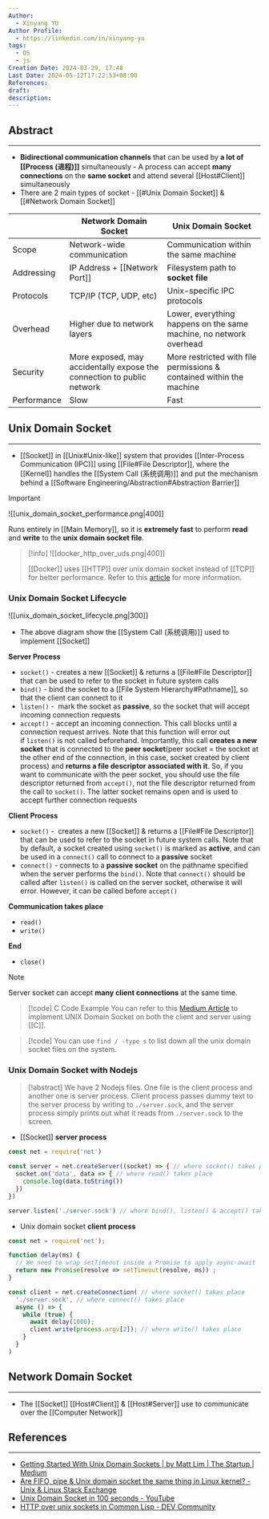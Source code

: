 ```yaml
---
Author:
  - Xinyang YU
Author Profile:
  - https://linkedin.com/in/xinyang-yu
tags:
  - OS
  - js
Creation Date: 2024-03-29, 17:48
Last Date: 2024-05-12T17:22:53+08:00
References: 
draft: 
description: 
---
```

## Abstract
---
- **Bidirectional communication channels** that can be used by **a lot of [[Process (进程)]]** simultaneously - A process can accept **many connections** on the **same socket** and attend several [[Host#Client]] simultaneously
- There are 2 main types of socket - [[#Unix Domain Socket]] & [[#Network Domain Socket]]


|             | Network Domain Socket                                                  | Unix Domain Socket                                                   |
| ----------- | ---------------------------------------------------------------------- | -------------------------------------------------------------------- |
| Scope       | Network-wide communication                                             | Communication within the same machine                                |
| Addressing  | IP Address + [[Network Port]]                                          | Filesystem path to **socket file**                                   |
| Protocols   | TCP/IP (TCP, UDP, etc)                                                 | Unix-specific IPC protocols                                          |
| Overhead    | Higher due to network layers                                           | Lower, everything happens on the same machine, no network overhead   |
| Security    | More exposed, may accidentally expose the connection to public network | More restricted with file permissions & contained within the machine |
| Performance | Slow                                                                   | Fast                                                                 |


## Unix Domain Socket
---
- [[Socket]] in [[Unix#Unix-like]] system that provides [[Inter-Process Communication (IPC)]] using [[File#File Descriptor]], where the [[Kernel]] handles the [[System Call (系统调用)]] and put the mechanism behind a [[Software Engineering/Abstraction#Abstraction Barrier]]

>[!important]
> ![[unix_domain_socket_performance.png|400]]
> 
> Runs entirely in [[Main Memory]], so it is **extremely fast** to perform **read** and **write** to the **unix domain socket file**.

>[!info]
> ![[docker_http_over_uds.png|400]]
> 
> [[Docker]] uses [[HTTP]] over unix domain socket instead of [[TCP]] for better performance. Refer to this [article](https://dev.to/rajasegar/http-over-unix-sockets-in-common-lisp-4l72) for more information.


### Unix Domain Socket Lifecycle
![[unix_domain_socket_lifecycle.png|300]]

- The above diagram show the [[System Call (系统调用)]] used to implement [[Socket]]

**Server Process** 
- `socket()` - creates a new [[Socket]] & returns a [[File#File Descriptor]] that can be used to refer to the socket in future system calls
- `bind()` - bind the socket to a [[File System Hierarchy#Pathname]], so that the client can connect to it
- `listen()` -  mark the socket as **passive**, so the socket that will accept incoming connection requests
- `accept()` - accept an incoming connection. This call blocks until a connection request arrives. Note that this function will error out if `listen()` is not called beforehand. Importantly, this call **creates a new socket** that is connected to the **peer socket**(peer socket = the socket at the other end of the connection, in this case, socket created by client process) and **returns a file descriptor associated with it**. So, if you want to communicate with the peer socket, you should use the file descriptor returned from `accept()`, not the file descriptor returned from the call to `socket()`. The latter socket remains open and is used to accept further connection requests


**Client Process**
- `socket()` -  creates a new [[Socket]] & returns a [[File#File Descriptor]] that can be used to refer to the socket in future system calls. Note that by default, a socket created using `socket()` is marked as **active**, and can be used in a `connect()` call to connect to a **passive** socket
- `connect()` - connects to a **passive socket** on the pathname specified when the server performs the `bind()`. Note that `connect()` should be called after `listen()` is called on the server socket, otherwise it will error. However, it can be called before `accept()`

**Communication takes place**
- `read()`
- `write()`

**End**
- `close()`


>[!note]
> Server socket can accept **many client connections** at the same time.

>[!code] C Code Example
> You can refer to this [Medium Article](https://medium.com/swlh/getting-started-with-unix-domain-sockets-4472c0db4eb1) to implement UNIX Domain Socket on both the client and server using [[C]].

>[!code]
> You can use `find / -type s` to list down all the unix domain socket files on the system.

### Unix Domain Socket with Nodejs

>[!abstract]
> We have 2 Nodejs files. One file is the client process and another one is server process. Client process passes dummy text to the server process by writing to `./server.sock`, and the server process simply prints out what it reads from `./server.sock` to the screen.

- [[Socket]] **server process**

```js
const net = require('net')

const server = net.createServer((socket) => { // where socket() takes place
  socket.on('data', data => { // where read() takes place
    console.log(data.toString())
  })
})

server.listen('./server.sock') // where bind(), listen() & accept() take place
```

- Unix domain socket **client process**

```js
const net = require('net');

function delay(ms) {
  // We need to wrap setTimeout inside a Promise to apply async-await
  return new Promise(resolve => setTimeout(resolve, ms)) ;
}

const client = net.createConnection( // where socket() takes place
  './server.sock', // where connect() takes place
  async () => {
    while (true) {
      await delay(1000);
      client.write(process.argv[2]); // where write() takes place
    }
  }
)
```


## Network Domain Socket
---
- The [[Socket]] [[Host#Client]] & [[Host#Server]] use to communicate over the [[Computer Network]]

## References 
---
- [Getting Started With Unix Domain Sockets | by Matt Lim | The Startup | Medium](https://medium.com/swlh/getting-started-with-unix-domain-sockets-4472c0db4eb1)
- [Are FIFO, pipe & Unix domain socket the same thing in Linux kernel? - Unix & Linux Stack Exchange](https://unix.stackexchange.com/questions/75904/are-fifo-pipe-unix-domain-socket-the-same-thing-in-linux-kernel)
- [Unix Domain Socket in 100 seconds - YouTube](https://youtu.be/1UHaR54i3ak?si=M3ALYsHKrBrs4jsd)
- [HTTP over unix sockets in Common Lisp - DEV Community](https://dev.to/rajasegar/http-over-unix-sockets-in-common-lisp-4l72)